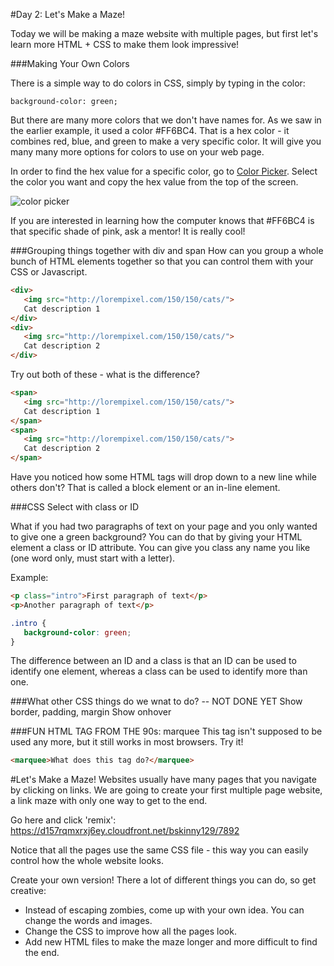 #Day 2: Let's Make a Maze!

Today we will be making a maze website with multiple pages, but first let's learn more HTML + CSS to make them look impressive!

###Making Your Own Colors

There is a simple way to do colors in CSS, simply by typing in the color:

```background-color: green;```

But there are many more colors that we don't have names for. As we saw in the earlier example, it used a color #FF6BC4. That is a hex color - it combines red, blue, and green to make a very specific color. It will give you many many more options for colors to use on your web page.

In order to find the hex value for a specific color, go to [Color Picker](http://colorpicker.com/). Select the color you want and copy the hex value from the top of the screen.

![color picker](https://raw.githubusercontent.com/CoderDojoSV/Medallia-Web-Workshop/master/color%20picker2.png)

If you are interested in learning how the computer knows that #FF6BC4 is that specific shade of pink, ask a mentor! It is really cool!


###Grouping things together with div and span
How can you group a whole bunch of HTML elements together so that you can control them with your CSS or Javascript. 

```html
<div>
   <img src="http://lorempixel.com/150/150/cats/">
   Cat description 1
</div>
<div>
   <img src="http://lorempixel.com/150/150/cats/">
   Cat description 2
</div>
```

Try out both of these - what is the difference?

```html
<span>
   <img src="http://lorempixel.com/150/150/cats/">
   Cat description 1
</span>
<span>
   <img src="http://lorempixel.com/150/150/cats/">
   Cat description 2
</span>
```

Have you noticed how some HTML tags will drop down to a new line while others don't? That is called a block element or an in-line element. 

###CSS Select with class or ID

What if you had two paragraphs of text on your page and you only wanted to give one a green background? You can do that by giving your HTML element a class or ID attribute. You can give you class any name you like (one word only, must start with a letter).

Example: 
```html
<p class="intro">First paragraph of text</p>
<p>Another paragraph of text</p>
```
```css
.intro {
   background-color: green;
}
```

The difference between an ID and a class is that an ID can be used to identify one element, whereas a class can be used to identify more than one.

###What other CSS things do we wnat to do? -- NOT DONE YET
Show border, padding, margin
Show onhover

###FUN HTML TAG FROM THE 90s: marquee
This tag isn't supposed to be used any more, but it still works in most browsers. Try it!

```html
<marquee>What does this tag do?</marquee>
```

#Let's Make a Maze!
Websites usually have many pages that you navigate by clicking on links. We are going to create your first multiple page website, a link maze with only one way to get to the end.

Go here and click 'remix': https://d157rqmxrxj6ey.cloudfront.net/bskinny129/7892

Notice that all the pages use the same CSS file - this way you can easily control how the whole website looks.

Create your own version! There a lot of different things you can do, so get creative:
* Instead of escaping zombies, come up with your own idea. You can change the words and images.
* Change the CSS to improve how all the pages look.
* Add new HTML files to make the maze longer and more difficult to find the end.

